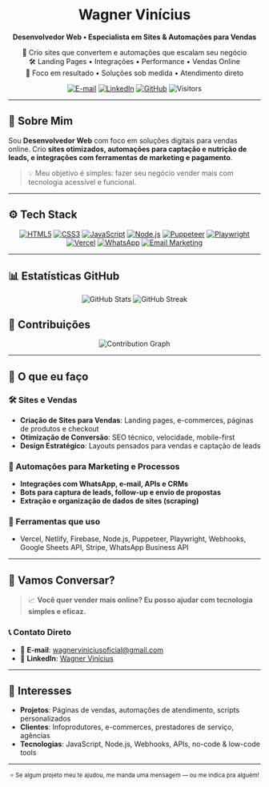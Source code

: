 <div align="center">
  <h1>Wagner Vinícius</h1>
  <strong>Desenvolvedor Web • Especialista em Sites & Automações para Vendas</strong>

  <p>🚀 Crio sites que convertem e automações que escalam seu negócio<br/>
     🛠️ Landing Pages • Integrações • Performance • Vendas Online<br/>
     🤝 Foco em resultado • Soluções sob medida • Atendimento direto
  </p>

  <!-- Contatos -->
  <p>
    <a href="mailto:wagnerviniciusoficial@gmail.com"><img alt="E-mail" src="https://img.shields.io/badge/Email-D14836?style=for-the-badge&logo=gmail&logoColor=white"/></a>
    <a href="https://www.linkedin.com/in/wagnervcf/"><img alt="LinkedIn" src="https://img.shields.io/badge/LinkedIn-0077B5?style=for-the-badge&logo=linkedin&logoColor=white"/></a>
    <a href="https://github.com/wagnercf"><img alt="GitHub" src="https://img.shields.io/badge/GitHub-181717?style=for-the-badge&logo=github"/></a>
    <img alt="Visitors" src="https://komarev.com/ghpvc/?username=wagnercf&style=for-the-badge&color=3ECF8E"/>
  </p>
</div>

---

## 🎯 Sobre Mim

Sou **Desenvolvedor Web** com foco em soluções digitais para vendas online. Crio **sites otimizados, automações para captação e nutrição de leads, e integrações com ferramentas de marketing e pagamento**.

> 💡 Meu objetivo é simples: fazer seu negócio vender mais com tecnologia acessível e funcional.

---

## ⚙️ Tech Stack
<p align="center">
  <!-- Web & Automação -->
  <a href="#"><img src="https://img.shields.io/badge/HTML5-E34F26?style=for-the-badge&logo=html5&logoColor=white" alt="HTML5"/></a>
  <a href="#"><img src="https://img.shields.io/badge/CSS3-1572B6?style=for-the-badge&logo=css3&logoColor=white" alt="CSS3"/></a>
  <a href="#"><img src="https://img.shields.io/badge/JavaScript-F7DF1E?style=for-the-badge&logo=javascript&logoColor=black" alt="JavaScript"/></a>
  <a href="#"><img src="https://img.shields.io/badge/Node.js-339933?style=for-the-badge&logo=node.js&logoColor=white" alt="Node.js"/></a>
  <a href="#"><img src="https://img.shields.io/badge/Puppeteer-40b5a4?style=for-the-badge&logo=puppeteer&logoColor=white" alt="Puppeteer"/></a>
  <a href="#"><img src="https://img.shields.io/badge/Playwright-45BA65?style=for-the-badge&logo=playwright&logoColor=white" alt="Playwright"/></a>
  <a href="#"><img src="https://img.shields.io/badge/Vercel-000000?style=for-the-badge&logo=vercel&logoColor=white" alt="Vercel"/></a>
  <a href="#"><img src="https://img.shields.io/badge/WhatsApp-25D366?style=for-the-badge&logo=whatsapp&logoColor=white" alt="WhatsApp"/></a>
  <a href="#"><img src="https://img.shields.io/badge/Email%20Marketing-EA4335?style=for-the-badge&logo=gmail&logoColor=white" alt="Email Marketing"/></a>
</p>

---

## 📊 Estatísticas GitHub
<p align="center">
  <img src="https://github-readme-stats.vercel.app/api?username=tiagovilasboas&show_icons=true&theme=radical&hide_border=true" alt="GitHub Stats"/>
  <img src="https://github-readme-streak-stats.herokuapp.com/?user=tiagovilasboas&theme=radical&hide_border=true" alt="GitHub Streak"/>
</p>

## 🤝 Contribuições
<p align="center">
  <img src="https://github-readme-activity-graph.vercel.app/graph?username=tiagovilasboas&theme=github-dark&hide_border=true" alt="Contribution Graph"/>
</p>

---

## 💼 O que eu faço

### 🛠️ Sites e Vendas
- **Criação de Sites para Vendas**: Landing pages, e-commerces, páginas de produtos e checkout
- **Otimização de Conversão**: SEO técnico, velocidade, mobile-first
- **Design Estratégico**: Layouts pensados para vendas e captação de leads

### 🤖 Automações para Marketing e Processos
- **Integrações com WhatsApp, e-mail, APIs e CRMs**
- **Bots para captura de leads, follow-up e envio de propostas**
- **Extração e organização de dados de sites (scraping)**

### 🔗 Ferramentas que uso
- Vercel, Netlify, Firebase, Node.js, Puppeteer, Playwright, Webhooks, Google Sheets API, Stripe, WhatsApp Business API

---

## 💬 Vamos Conversar?

> 📈 **Você quer vender mais online? Eu posso ajudar com tecnologia simples e eficaz.**

### 📞 Contato Direto
- 📧 **E-mail**: [wagnerviniciusoficial@gmail.com](mailto:wagnerviniciusoficial@gmail.com)
- 💼 **LinkedIn**: [Wagner Vinícius](https://www.linkedin.com/in/wagnercf/)

---

## 🎯 Interesses
- **Projetos**: Páginas de vendas, automações de atendimento, scripts personalizados
- **Clientes**: Infoprodutores, e-commerces, prestadores de serviço, agências
- **Tecnologias**: JavaScript, Node.js, Webhooks, APIs, no-code & low-code tools

---

<div align="center">
  <sub>⭐ Se algum projeto meu te ajudou, me manda uma mensagem — ou me indica pra alguém!</sub>
</div>
